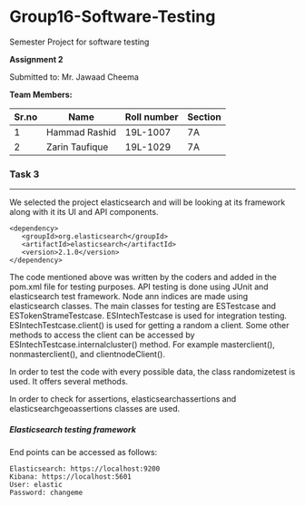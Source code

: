 # Group16-Software-Testing
Semester Project for software testing

**Assignment 2**

Submitted to: Mr. Jawaad Cheema

**Team Members:**

| Sr.no | Name   | Roll number | Section | 
|-------|--------|-------------|---------|
|   1   | Hammad Rashid | 19L-1007    |   7A    |
|   2   | Zarin Taufique  | 19L-1029    |   7A    |

### Task 3
***
We selected the project elasticsearch and will be looking at its framework along with it its UI and API components.

```
<dependency>
   <groupId>org.elasticsearch</groupId>
   <artifactId>elasticsearch</artifactId>
   <version>2.1.0</version>
</dependency>
```
The code mentioned above was written by the coders and added in the pom.xml file for testing purposes. API testing is done using JUnit and elasticsearch test framework. Node ann indices are made using elasticsearch classes. The main classes for testing are ESTestcase and ESTokenStrameTestcase. ESIntechTestcase is used for integration testing. ESIntechTestcase.client() is used for getting a random a client. Some other methods to access the client can be accessed by ESIntechTestcase.internalcluster() method. For example masterclient(), nonmasterclient(), and clientnodeClient(). 

In order to test the code with every possible data, the class randomizetest is used. It offers several methods. 

In order to check for assertions, elasticsearchassertions and elasticsearchgeoassertions classes are used.  

##### Elasticsearch testing framework
End points can be accessed as follows:
```
Elasticsearch: https://localhost:9200
Kibana: https://localhost:5601
User: elastic
Password: changeme
```
